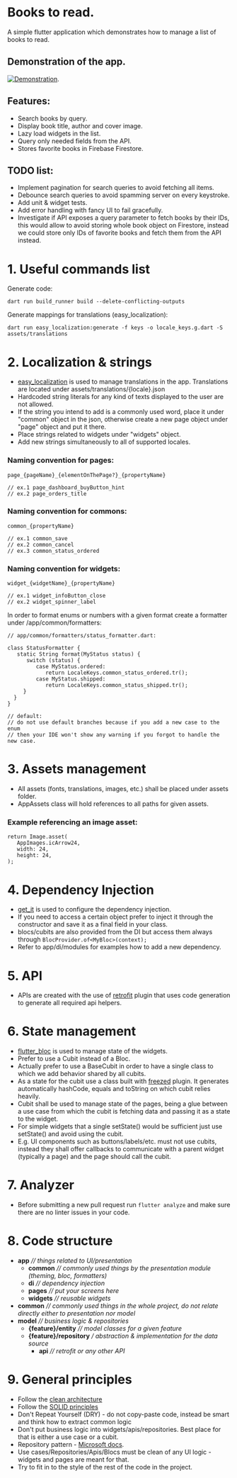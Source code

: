 # Books to read.

A simple flutter application which demonstrates how to manage a list of books to read.

## Demonstration of the app.

[![Demonstration](https://img.youtube.com/vi/qckA-pyA7OQ/0.jpg)](https://www.youtube.com/watch?v=qckA-pyA7OQ).

## Features:
- Search books by query.
- Display book title, author and cover image.
- Lazy load widgets in the list.
- Query only needed fields from the API.
- Stores favorite books in Firebase Firestore.


## TODO list:
- Implement pagination for search queries to avoid fetching all items.
- Debounce search queries to avoid spamming server on every keystroke.
- Add unit & widget tests.
- Add error handling with fancy UI to fail gracefully.
- Investigate if API exposes a query parameter to fetch books by their IDs, this would allow to avoid storing whole book object on Firestore, instead we could store only IDs of favorite books and fetch them from the API instead.

# 1. Useful commands list

Generate code:
```
dart run build_runner build --delete-conflicting-outputs
```

Generate mappings for translations (easy_localization):
```
dart run easy_localization:generate -f keys -o locale_keys.g.dart -S assets/translations
```

# 2. Localization & strings
- [easy_localization](https://pub.dev/packages/easy_localization) is used to manage translations in the app. Translations are located under assets/translations/{locale}.json
- Hardcoded string literals for any kind of texts displayed to the user are not allowed.
- If the string you intend to add is a commonly used word, place it under "common" object in the json, otherwise create a new page object under "page" object and put it there.
- Place strings related to widgets under "widgets" object.
- Add new strings simultaneously to all of supported locales.

### Naming convention for pages:
```
page_{pageName}_{elementOnThePage?}_{propertyName}

// ex.1 page_dashboard_buyButton_hint
// ex.2 page_orders_title
```

### Naming convention for commons:
```
common_{propertyName}

// ex.1 common_save
// ex.2 common_cancel
// ex.3 common_status_ordered
```

### Naming convention for widgets:
```
widget_{widgetName}_{propertyName}

// ex.1 widget_infoButton_close
// ex.2 widget_spinner_label
```

In order to format enums or numbers with a given format create a formatter under /app/common/formatters:
```
// app/common/formatters/status_formatter.dart:

class StatusFormatter {
   static String format(MyStatus status) {
      switch (status) {
         case MyStatus.ordered:
            return LocaleKeys.common_status_ordered.tr();
         case MyStatus.shipped:
            return LocaleKeys.common_status_shipped.tr();
     }
  }
}

// default:
// do not use default branches because if you add a new case to the enum 
// then your IDE won't show any warning if you forgot to handle the new case.
```

# 3. Assets management
- All assets (fonts, translations, images, etc.) shall be placed under assets folder.
- AppAssets class will hold references to all paths for given assets.

### Example referencing an image asset:
```
return Image.asset(
   AppImages.icArrow24,
   width: 24,
   height: 24,
);
```

# 4. Dependency Injection
- [get_it](https://pub.dev/packages/get_it) is used to configure the dependency injection.
- If you need to access a certain object prefer to inject it through the constructor and save it as a final field in your class.
- blocs/cubits are also provided from the DI but access them always through `BlocProvider.of<MyBloc>(context);`
- Refer to app/di/modules for examples how to add a new dependency.

# 5. API
- APIs are created with the use of [retrofit](https://pub.dev/packages/retrofit) plugin that uses code generation to generate all required api helpers.

# 6. State management
- [flutter_bloc](https://pub.dev/packages/flutter_bloc) is used to manage state of the widgets.
- Prefer to use a Cubit instead of a Bloc.
- Actually prefer to use a BaseCubit in order to have a single class to which we add behavior shared by all cubits.
- As a state for the cubit use a class built with [freezed](https://pub.dev/packages/freezed) plugin. It generates automatically hashCode, equals and toString on which cubit relies heavily.
- Cubit shall be used to manage state of the pages, being a glue between a use case from which the cubit is fetching data and passing it as a state to the widget.
- For simple widgets that a single setState() would be sufficient just use setState() and avoid using the cubit.
- E.g. UI components such as buttons/labels/etc. must not use cubits, instead they shall offer callbacks to communicate with a parent widget (typically a page) and the page should call the cubit.

# 7. Analyzer
- Before submitting a new pull request run `flutter analyze` and make sure there are no linter issues in your code.

# 8. Code structure
- **app** *// things related to UI/presentation*
  - **common** *// commonly used things by the presentation module (theming, bloc, formatters)*
  - **di** *// dependency injection*
  - **pages** *// put your screens here*
  - **widgets** *// reusable widgets*
- **common** *// commonly used things in the whole project, do not relate directly either to presentation nor model*
- **model** *// business logic & repositories*
  - **{feature}/entity** *// model classes for a given feature*
  - **{feature}/repository** */ abstraction & implementation for the data source*
    - **api** *// retrofit or any other API*

# 9. General principles
- Follow the [clean architecture](https://blog.cleancoder.com/uncle-bob/2012/08/13/the-clean-architecture.html)
- Follow the [SOLID principles](https://www.digitalocean.com/community/conceptual_articles/s-o-l-i-d-the-first-five-principles-of-object-oriented-design)
- Don't Repeat Yourself (DRY) - do not copy-paste code, instead be smart and think how to extract common logic
- Don't put business logic into widgets/apis/repositories. Best place for that is either a use case or a cubit.
- Repository pattern - [Microsoft docs](https://docs.microsoft.com/en-us/dotnet/architecture/microservices/microservice-ddd-cqrs-patterns/infrastructure-persistence-layer-design#the-repository-pattern).
- Use cases/Repositories/Apis/Blocs must be clean of any UI logic - widgets and pages are meant for that.
- Try to fit in to the style of the rest of the code in the project.